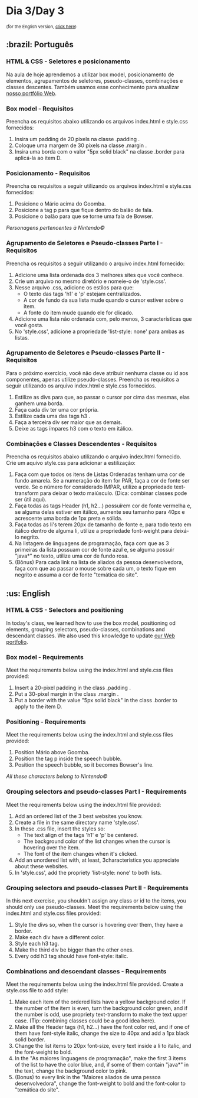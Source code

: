 # Dia 3/Day 3
<small>(for the English version, <a href="#en">click here</a>)</small>
<h2>:brazil: Português</h2>
<h3>HTML & CSS - Seletores e posicionamento</h3>
<p>Na aula de hoje aprendemos a utilizar box model, posicionamento de elementos, agrupamentos de seletores, pseudo-classes, combinações e classes descentes. Também usamos esse conhecimento para atualizar <a href="https://raphaelalmeidamartins.github.io/" rel="next">nosso portfólio Web</a>.</p>
<h3>Box model - Requisitos</h3>
<p>Preencha os requisitos abaixo utilizando os arquivos index.html e style.css fornecidos:</p>
<ol>
  <li>Insira um padding de 20 pixels na classe .padding .
  <li>Coloque uma margem de 30 pixels na classe .margin .
  <li>Insira uma borda com o valor "5px solid black" na classe .border para aplicá-la ao item D.
</ol>
<h3>Posicionamento - Requisitos</h3>
<p>Preencha os requisitos a seguir utilizando os arquivos index.html e style.css fornecidos:</p>
<ol>
  <li>Posicione o Mário acima do Goomba.
  <li>Posicione a tag p para que fique dentro do balão de fala.
  <li>Posicione o balão para que se torne uma fala de Bowser.
</ol>
<p><em>Personagens pertencentes à Nintendo©</em></p>
<h3>Agrupamento de Seletores e Pseudo-classes Parte I - Requisitos</h3>
<p>Preencha os requisitos a seguir utilizando o arquivo index.html fornecido:</p>
<ol>
  <li>Adicione uma lista ordenada dos 3 melhores sites que você conhece.
  <li>Crie um arquivo no mesmo diretório e nomeie-o de 'style.css'.
  <li>Nesse arquivo .css, adicione os estilos para que:
    <ul>
      <li>O texto das tags 'h1' e 'p' estejam centralizados.
      <li>A cor de fundo da sua lista mude quando o cursor estiver sobre o item. 
      <li>A fonte do item mude quando ele for clicado.
    </ul>
  <li>Adicione uma lista não ordenada com, pelo menos, 3 características que você gosta.
  <li>No 'style.css', adicione a propriedade 'list-style: none' para ambas as listas. 
</ol>
<h3>Agrupamento de Seletores e Pseudo-classes Parte II - Requisitos</h3>
<p>Para o próximo exercício, você não deve atribuir nenhuma classe ou id aos componentes, apenas utilize pseudo-classes. Preencha os requisitos a seguir utilizando os arquivo index.html e style.css fornecidos.</p>
<ol>
  <li>Estilize as divs para que, ao passar o cursor por cima das mesmas, elas ganhem uma borda. 
  <li>Faça cada div ter uma cor própria. 
  <li>Estilize cada uma das tags h3 .
  <li>Faça a terceira div ser maior que as demais. 
  <li>Deixe as tags ímpares h3 com o texto em itálico. 
</ol>
<h3>Combinações e Classes Descendentes - Requisitos</h3>
<p>Preencha os requisitos abaixo utilizando o arquivo index.html fornecido. Crie um aquivo style.css para adicionar a estilização:</p>
<ol>
  <li>Faça com que todos os itens de Listas Ordenadas tenham uma cor de fundo amarela. Se a numeração do item for PAR, faça a cor de fonte ser verde. Se o número for considerado ÍMPAR, utilize a propriedade text-transform para deixar o texto maiúsculo. (Dica: combinar classes pode ser útil aqui). 
  <li>Faça todas as tags Header (h1, h2...) possuírem cor de fonte vermelha e, se alguma delas estiver em itálico, aumente seu tamanho para 40px e acrescente uma borda de 1px preta e sólida. 
  <li>Faça todas as li's terem 20px de tamanho de fonte e, para todo texto em itálico dentro de alguma li, utilize a propriedade font-weight para deixá-lo negrito. 
  <li>Na listagem de linguagens de programação, faça com que as 3 primeiras da lista possuam cor de fonte azul e, se alguma possuir "java*" no texto, utilize uma cor de fundo rosa. 
  <li>(Bônus) Para cada link na lista de aliados da pessoa desenvolvedora, faça com que ao passar o mouse sobre cada um, o texto fique em negrito e assuma a cor de fonte "temática do site".
</ol>

<h2 id="en">:us: English</h2>
<h3>HTML & CSS - Selectors and positioning</h3>
<p>In today's class, we learned how to use the box model, positioning od elements, grouping selectors, pseudo-classes, combinations and descendant classes. We also used this knowledge to update <a href="https://raphaelalmeidamartins.github.io/" rel="next">our Web portfolio</a>.</p>
<h3>Box model - Requirements</h3>
<p>Meet the requirements below using the index.html and style.css files provided:</p>
<ol>
  <li>Insert a 20-pixel padding in the class .padding .
  <li>Put a 30-pixel margin in the class .margin .
  <li>Put a border with the value "5px solid black" in the class .border to apply to the item D.
</ol>
<h3>Positioning - Requirements</h3>
<p>Meet the requirements below using the index.html and style.css files provided:</p>
<ol>
  <li>Position Mário above Goomba.
  <li>Position the tag p inside the speech bubble.
  <li>Position the speech bubble, so it becomes Bowser's line.
</ol>
<p><em>All these characters belong to Nintendo©</em></p>
<h3>Grouping selectors and pseudo-classes Part I - Requirements</h3>
<p>Meet the requirements below using the index.html file provided:</p>
<ol>
  <li>Add an ordered list of the 3 best websites you know.
  <li>Create a file in the same directory name 'style.css'.
  <li>In these .css file, insert the styles so:
    <ul>
      <li>The text align of the tags 'h1' e 'p' be centered.
      <li>The background color of the list changes when the cursor is hovering over the item. 
      <li>The font of the item changes when it's clicked.
    </ul>
  <li>Add an unordered list with, at least, 3characteristics you appreciate about these websites.
  <li>In 'style.css', add the propriety 'list-style: none' to both lists. 
</ol>
<h3>Grouping selectors and pseudo-classes Part II - Requirements</h3>
<p>In this next exercise, you shouldn't assign any class or id to the items, you should only use pseudo-classes. Meet the requirements below using the index.html and style.css files provided:</p>
<ol>
  <li>Style the divs so, when the cursor is hovering over them, they have a border. 
  <li>Make each div have a different color. 
  <li>Style each h3 tag.
  <li>Make the third div be bigger than the other ones. 
  <li>Every odd h3 tag should have font-style: italic. 
</ol>
<h3>Combinations and descendant classes - Requirements
</h3>
<p>Meet the requirements below using the index.html file provided. Create a style.css file to add style:</p>
<ol>
  <li>Make each item of the ordered lists have a yellow background color. If the number of the item is even, turn the background color green, and if the number is odd, use propriety text-transform to make the text upper case. (Tip: combining classes could be a good idea here). 
  <li>Make all the Header tags (h1, h2...) have the font color red, and if one of them have font-style italic, change the size to 40px and add a 1px black solid border. 
  <li>Change the list items to 20px font-size, every text inside a li to italic, and the font-weight to bold. 
  <li>In the "As maiores linguagens de programação", make the first 3 items of the list to have the color blue, and, if some of them contain "java*" in the text, change the background color to pink. 
  <li>(Bonus) to every link in the "Maiores aliados de uma pessoa desenvolvedora", change the font-weight to bold and the font-color to "temática do site".
</ol>